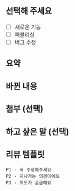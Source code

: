 

## 선택해 주세요

- [ ] 새로운 기능
- [ ] 퍼블리싱
- [ ] 버그 수정

## 요약
<!-- PR의 내용을 요약해서 작성해 주세요 -->

## 바뀐 내용

## 첨부 (선택)

## 하고 샆은 말 (선택)

## 리뷰 템플릿

```
P1 - 꼭 수정해주세요
P2 - 지나가는 의견이에요
P3 - 의도가 궁금해요
```